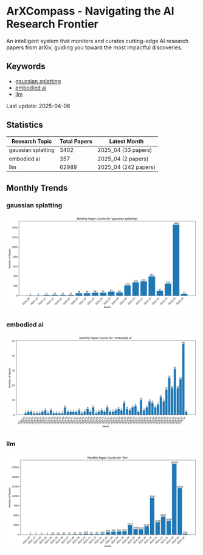 # ArXCompass - Navigating the AI Research Frontier
An intelligent system that monitors and curates cutting-edge AI research papers from arXiv, guiding you toward the most impactful discoveries.

## Keywords

- [gaussian splatting](gaussian_splatting/)
- [embodied ai](embodied_ai/)
- [llm](llm/)

Last update: 2025-04-06

## Statistics

| Research Topic | Total Papers | Latest Month |
| --- | --- | --- |
| gaussian splatting | 3402 | 2025_04 (33 papers) |
| embodied ai | 357 | 2025_04 (2 papers) |
| llm | 62989 | 2025_04 (242 papers) |

## Monthly Trends

### gaussian splatting

![Monthly Paper Counts for gaussian splatting](gaussian_splatting/monthly_stats.png)

### embodied ai

![Monthly Paper Counts for embodied ai](embodied_ai/monthly_stats.png)

### llm

![Monthly Paper Counts for llm](llm/monthly_stats.png)

